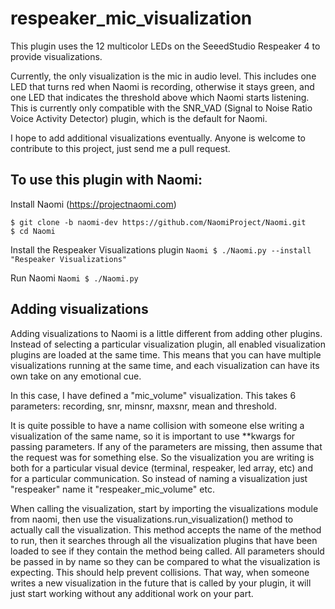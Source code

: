# respeaker_mic_visualization

This plugin uses the 12 multicolor LEDs on the SeeedStudio Respeaker 4 to
provide visualizations.

Currently, the only visualization is the mic in audio level. This includes
one LED that turns red when Naomi is recording, otherwise it stays green,
and one LED that indicates the threshold above which Naomi starts listening.
This is currently only compatible with the SNR_VAD (Signal to Noise Ratio
Voice Activity Detector) plugin, which is the default for Naomi.

I hope to add additional visualizations eventually. Anyone is welcome to
contribute to this project, just send me a pull request.

## To use this plugin with Naomi:

Install Naomi (https://projectnaomi.com)
```
$ git clone -b naomi-dev https://github.com/NaomiProject/Naomi.git
$ cd Naomi
```

Install the Respeaker Visualizations plugin
`Naomi $ ./Naomi.py --install "Respeaker Visualizations"`

Run Naomi
`Naomi $ ./Naomi.py`

## Adding visualizations

Adding visualizations to Naomi is a little different from adding other
plugins. Instead of selecting a particular visualization plugin, all enabled
visualization plugins are loaded at the same time. This means that you can
have multiple visualizations running at the same time, and each visualization
can have its own take on any emotional cue.

In this case, I have defined a "mic_volume" visualization. This takes 6
parameters: recording, snr, minsnr, maxsnr, mean and threshold.

It is quite possible to have a name collision with someone else writing a
visualization of the same name, so it is important to use **kwargs for
passing parameters. If any of the parameters are missing, then assume
that the request was for something else. So the visualization you are writing
is both for a particular visual device (terminal, respeaker, led array, etc)
and for a particular communication. So instead of naming a visualization
just "respeaker" name it "respeaker_mic_volume" etc.

When calling the visualization, start by importing the visualizations module
from naomi, then use the visualizations.run_visualization() method to actually
call the visualization. This method accepts the name of the method to run,
then it searches through all the visualization plugins that have been loaded
to see if they contain the method being called. All parameters should be
passed in by name so they can be compared to what the visualization is
expecting. This should help prevent collisions. That way, when someone writes
a new visualization in the future that is called by your plugin, it will just
start working without any additional work on your part.
